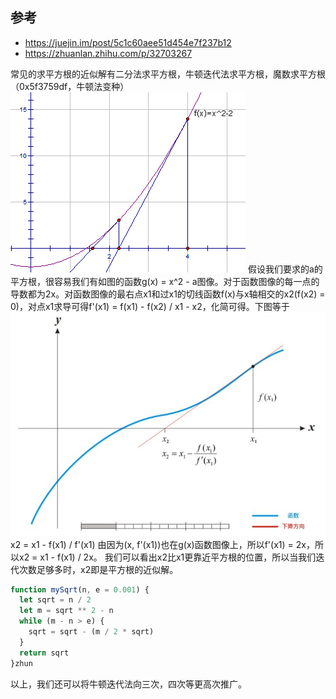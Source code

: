 
## 参考
- https://juejin.im/post/5c1c60aee51d454e7f237b12
- https://zhuanlan.zhihu.com/p/32703267

常见的求平方根的近似解有二分法求平方根，牛顿迭代法求平方根，魔数求平方根（0x5f3759df，牛顿法变种）
![img](https://github.com/result17/blog/blob/master/imgs/sqrt2.gif?raw=true)
假设我们要求的a的平方根，很容易我们有如图的函数g(x) = x^2 - a图像。对于函数图像的每一点的导数都为2x。对函数图像的最右点x1和过x1的切线函数f(x)与x轴相交的x2(f(x2) = 0)，对点x1求导可得f'(x1) = f(x1) - f(x2) / x1 - x2，化简可得。下图等于
![img](https://github.com/result17/blog/blob/master/imgs/sqrt1.jpg?raw=true)
x2 = x1 - f(x1) / f'(x1)
由因为(x, f'(x1))也在g(x)函数图像上，所以f'(x1) = 2x，所以x2 = x1 - f(x1) / 2x。
我们可以看出x2比x1更靠近平方根的位置，所以当我们迭代次数足够多时，x2即是平方根的近似解。
```js
function mySqrt(n, e = 0.001) {
  let sqrt = n / 2
  let m = sqrt ** 2 - n
  while (m - n > e) {
    sqrt = sqrt - (m / 2 * sqrt) 
  }
  return sqrt
}zhun
```
以上，我们还可以将牛顿迭代法向三次，四次等更高次推广。